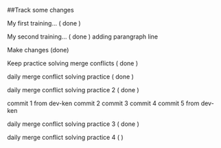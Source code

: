 ##Track some changes

My first training... ( done )

My second training... ( done )
    adding parangraph line

Make changes (done)

Keep practice solving merge conflicts ( done )

daily merge conflict solving practice ( done )

daily merge conflict solving practice 2 ( done )

commit 1 from dev-ken
commit 2 
commit 3
commit 4
commit 5 from dev-ken

daily merge conflict solving practice 3 ( done )

daily merge conflict solving practice 4 (  )

